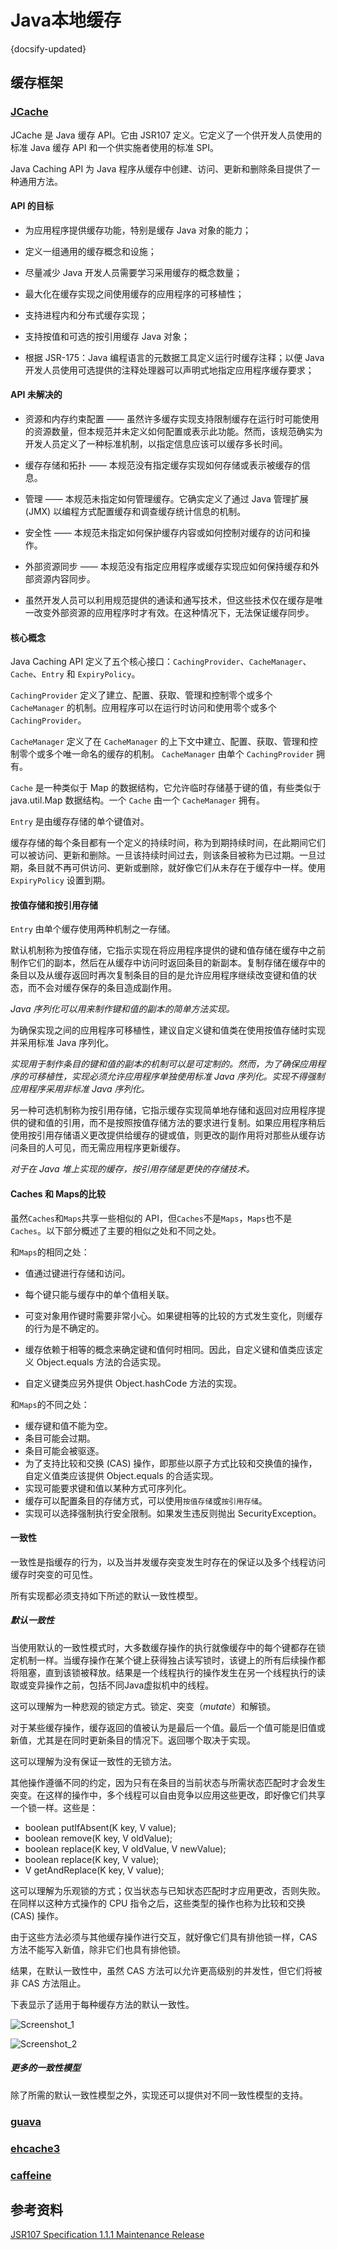 # Java本地缓存
{docsify-updated}

## 缓存框架
### [JCache](https://github.com/jsr107/jsr107spec)

JCache 是 Java 缓存 API。它由 JSR107 定义。它定义了一个供开发人员使用的标准 Java 缓存 API 和一个供实施者使用的标准 SPI。

Java Caching API 为 Java 程序从缓存中创建、访问、更新和删除条目提供了一种通用方法。

#### API 的目标

- 为应用程序提供缓存功能，特别是缓存 Java 对象的能力；

- 定义一组通用的缓存概念和设施；

- 尽量减少 Java 开发人员需要学习采用缓存的概念数量；

- 最大化在缓存实现之间使用缓存的应用程序的可移植性；

- 支持进程内和分布式缓存实现；

- 支持按值和可选的按引用缓存 Java 对象；

- 根据 JSR-175：Java 编程语言的元数据工具定义运行时缓存注释；以便 Java 开发人员使用可选提供的注释处理器可以声明式地指定应用程序缓存要求；

#### API 未解决的

- 资源和内存约束配置 —— 虽然许多缓存实现支持限制缓存在运行时可能使用的资源数量，但本规范并未定义如何配置或表示此功能。然而，该规范确实为开发人员定义了一种标准机制，以指定信息应该可以缓存多长时间。


- 缓存存储和拓扑 —— 本规范没有指定缓存实现如何存储或表示被缓存的信息。


- 管理 —— 本规范未指定如何管理缓存。它确实定义了通过 Java 管理扩展 (JMX) 以编程方式配置缓存和调查缓存统计信息的机制。


- 安全性 —— 本规范未指定如何保护缓存内容或如何控制对缓存的访问和操作。


- 外部资源同步 —— 本规范没有指定应用程序或缓存实现应如何保持缓存和外部资源内容同步。


- 虽然开发人员可以利用规范提供的通读和通写技术，但这些技术仅在缓存是唯一改变外部资源的应用程序时才有效。在这种情况下，无法保证缓存同步。

#### 核心概念

Java Caching API 定义了五个核心接口：`CachingProvider`、`CacheManager`、`Cache`、`Entry` 和 `ExpiryPolicy`。

`CachingProvider` 定义了建立、配置、获取、管理和控制零个或多个 `CacheManager` 的机制。应用程序可以在运行时访问和使用零个或多个 `CachingProvider`。

`CacheManager` 定义了在 `CacheManager` 的上下文中建立、配置、获取、管理和控制零个或多个唯一命名的缓存的机制。 `CacheManager` 由单个 `CachingProvider` 拥有。

`Cache` 是一种类似于 Map 的数据结构，它允许临时存储基于键的值，有些类似于 java.util.Map 数据结构。一个 `Cache` 由一个 `CacheManager` 拥有。

`Entry` 是由缓存存储的单个键值对。

缓存存储的每个条目都有一个定义的持续时间，称为到期持续时间，在此期间它们可以被访问、更新和删除。一旦该持续时间过去，则该条目被称为已过期。一旦过期，条目就不再可供访问、更新或删除，就好像它们从未存在于缓存中一样。使用 `ExpiryPolicy` 设置到期。

#### 按值存储和按引用存储

`Entry` 由单个缓存使用两种机制之一存储。

默认机制称为按值存储，它指示实现在将应用程序提供的键和值存储在缓存中之前制作它们的副本，然后在从缓存中访问时返回条目的新副本。复制存储在缓存中的条目以及从缓存返回时再次复制条目的目的是允许应用程序继续改变键和值的状态，而不会对缓存保存的条目造成副作用。

_Java 序列化可以用来制作键和值的副本的简单方法实现。_

为确保实现之间的应用程序可移植性，建议自定义键和值类在使用按值存储时实现并采用标准 Java 序列化。

_实现用于制作条目的键和值的副本的机制可以是可定制的。然而，为了确保应用程序的可移植性，实现必须允许应用程序单独使用标准 Java 序列化。实现不得强制应用程序采用非标准 Java 序列化。_

另一种可选机制称为按引用存储，它指示缓存实现简单地存储和返回对应用程序提供的键和值的引用，而不是按照按值存储方法的要求进行复制。如果应用程序稍后使用按引用存储语义更改提供给缓存的键或值，则更改的副作用将对那些从缓存访问条目的人可见，而无需应用程序更新缓存。

_对于在 Java 堆上实现的缓存，按引用存储是更快的存储技术。_

#### Caches 和 Maps的比较

虽然`Caches`和`Maps`共享一些相似的 API，但`Caches`不是`Maps`，`Maps`也不是`Caches`。以下部分概述了主要的相似之处和不同之处。

和`Maps`的相同之处：

- 值通过键进行存储和访问。

- 每个键只能与缓存中的单个值相关联。

- 可变对象用作键时需要非常小心。如果键相等的比较的方式发生变化，则缓存的行为是不确定的。

- 缓存依赖于相等的概念来确定键和值何时相同。因此，自定义键和值类应该定义 Object.equals 方法的合适实现。

- 自定义键类应另外提供 Object.hashCode 方法的实现。

和`Maps`的不同之处：

- 缓存键和值不能为空。
- 条目可能会过期。
- 条目可能会被驱逐。
- 为了支持比较和交换 (CAS) 操作，即那些以原子方式比较和交换值的操作，自定义值类应该提供 Object.equals 的合适实现。
- 实现可能要求键和值以某种方式可序列化。
- 缓存可以配置条目的存储方式，可以使用`按值存储`或`按引用存储`。
- 实现可以选择强制执行安全限制。如果发生违反则抛出 SecurityException。

#### 一致性

一致性是指缓存的行为，以及当并发缓存突变发生时存在的保证以及多个线程访问缓存时突变的可见性。

所有实现都必须支持如下所述的默认一致性模型。

##### 默认一致性

当使用默认的一致性模式时，大多数缓存操作的执行就像缓存中的每个键都存在锁定机制一样。当缓存操作在某个键上获得独占读写锁时，该键上的所有后续操作都将阻塞，直到该锁被释放。结果是一个线程执行的操作发生在另一个线程执行的读取或变异操作之前，包括不同Java虚拟机中的线程。

这可以理解为一种悲观的锁定方式。锁定、突变（*mutate*）和解锁。

对于某些缓存操作，缓存返回的值被认为是最后一个值。最后一个值可能是旧值或新值，尤其是在同时更新条目的情况下。返回哪个取决于实现。

这可以理解为没有保证一致性的无锁方法。

其他操作遵循不同的约定，因为只有在条目的当前状态与所需状态匹配时才会发生突变。在这样的操作中，多个线程可以自由竞争以应用这些更改，即好像它们共享一个锁一样。这些是：

- boolean putIfAbsent(K key, V value);
- boolean remove(K key, V oldValue);
- boolean replace(K key, V oldValue, V newValue);
- boolean replace(K key, V value);
- V getAndReplace(K key, V value);

这可以理解为乐观锁的方式；仅当状态与已知状态匹配时才应用更改，否则失败。在同样以这种方式操作的 CPU 指令之后，这些类型的操作也称为比较和交换 (CAS) 操作。

由于这些方法必须与其他缓存操作进行交互，就好像它们具有排他锁一样，CAS 方法不能写入新值，除非它们也具有排他锁。

结果，在默认一致性中，虽然 CAS 方法可以允许更高级别的并发性，但它们将被非 CAS 方法阻止。

下表显示了适用于每种缓存方法的默认一致性。

![Screenshot_1](https://s2.loli.net/2022/03/28/DvdF8GxUguCQmiJ.png)

![Screenshot_2](https://s2.loli.net/2022/03/28/fCc1jZ9uzApBI63.png)

##### 更多的一致性模型

除了所需的默认一致性模型之外，实现还可以提供对不同一致性模型的支持。

### [guava](https://github.com/google/guava)
### [ehcache3](https://github.com/ehcache/ehcache3)
### [caffeine](https://github.com/ben-manes/caffeine)

## 参考资料
[JSR107 Specification 1.1.1 Maintenance Release](https://docs.google.com/document/d/1ijduF_tmHvBaUS7VBBU2ZN8_eEBiFaXXg9OI0_ZxCrA/edit?usp=sharing)





